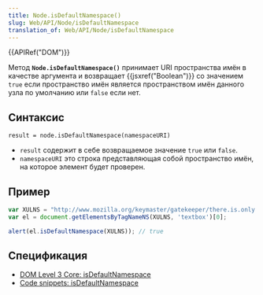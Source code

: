 ```yaml
---
title: Node.isDefaultNamespace()
slug: Web/API/Node/isDefaultNamespace
translation_of: Web/API/Node/isDefaultNamespace
---
```

{{APIRef("DOM")}}

Метод **`Node.isDefaultNamespace()`** принимает URI пространства имён в качестве аргумента и возвращает {{jsxref("Boolean")}} со значением `true` если пространство имён является пространством имён данного узла по умолчанию или `false` если нет.

## Синтаксис

```
result = node.isDefaultNamespace(namespaceURI)
```

- `result` содержит в себе возвращаемое значение `true` или `false`.
- `namespaceURI` это строка представляющая собой пространство имён, на которое элемент будет проверен.

## Пример

```js
var XULNS = "http://www.mozilla.org/keymaster/gatekeeper/there.is.only.xul";
var el = document.getElementsByTagNameNS(XULNS, 'textbox')[0];

alert(el.isDefaultNamespace(XULNS)); // true
```

## Спецификация

- [DOM Level 3 Core: isDefaultNamespace](http://www.w3.org/TR/DOM-Level-3-Core/core.html#Node3-isDefaultNamespace)
- [Code snippets: isDefaultNamespace](/ru/docs/Code_snippets/IsDefaultNamespace)

